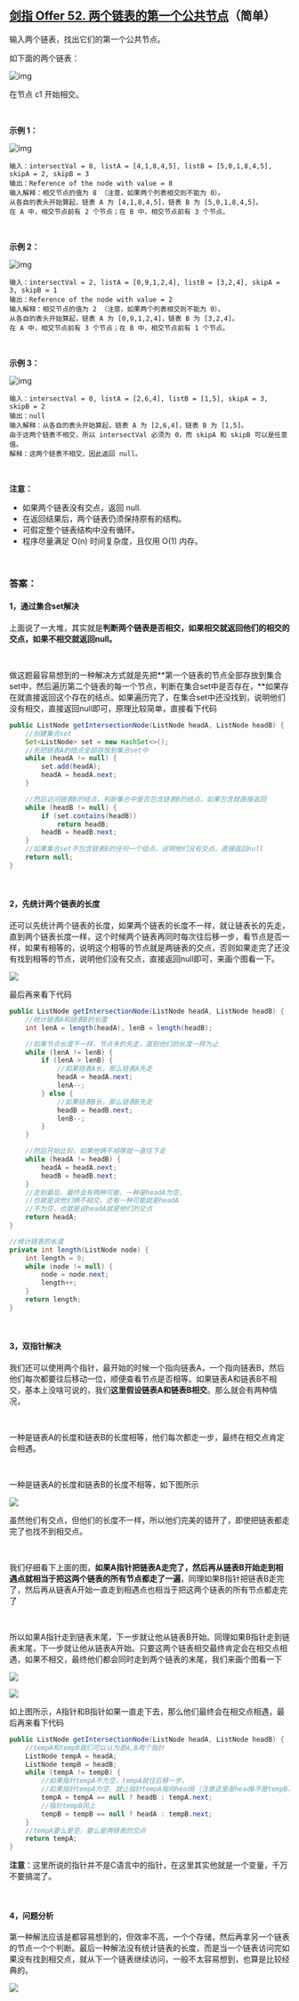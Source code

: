 ## [剑指 Offer 52. 两个链表的第一个公共节点](https://leetcode-cn.com/problems/liang-ge-lian-biao-de-di-yi-ge-gong-gong-jie-dian-lcof/)（简单）

输入两个链表，找出它们的第一个公共节点。

如下面的两个链表：

![img](https://assets.leetcode-cn.com/aliyun-lc-upload/uploads/2018/12/14/160_statement.png)

在节点 c1 开始相交。

<br>

**示例 1：**

![img](https://assets.leetcode-cn.com/aliyun-lc-upload/uploads/2018/12/14/160_example_1.png)

```
输入：intersectVal = 8, listA = [4,1,8,4,5], listB = [5,0,1,8,4,5], skipA = 2, skipB = 3
输出：Reference of the node with value = 8
输入解释：相交节点的值为 8 （注意，如果两个列表相交则不能为 0）。
从各自的表头开始算起，链表 A 为 [4,1,8,4,5]，链表 B 为 [5,0,1,8,4,5]。
在 A 中，相交节点前有 2 个节点；在 B 中，相交节点前有 3 个节点。
```

<br>

**示例 2：**

![img](https://assets.leetcode-cn.com/aliyun-lc-upload/uploads/2018/12/14/160_example_2.png)

```
输入：intersectVal = 2, listA = [0,9,1,2,4], listB = [3,2,4], skipA = 3, skipB = 1
输出：Reference of the node with value = 2
输入解释：相交节点的值为 2 （注意，如果两个列表相交则不能为 0）。
从各自的表头开始算起，链表 A 为 [0,9,1,2,4]，链表 B 为 [3,2,4]。
在 A 中，相交节点前有 3 个节点；在 B 中，相交节点前有 1 个节点。
```

<br>

**示例 3：**

![img](https://assets.leetcode-cn.com/aliyun-lc-upload/uploads/2018/12/14/160_example_3.png)

```
输入：intersectVal = 0, listA = [2,6,4], listB = [1,5], skipA = 3, skipB = 2
输出：null
输入解释：从各自的表头开始算起，链表 A 为 [2,6,4]，链表 B 为 [1,5]。
由于这两个链表不相交，所以 intersectVal 必须为 0，而 skipA 和 skipB 可以是任意值。
解释：这两个链表不相交，因此返回 null。
```

<br>

**注意：**

- 如果两个链表没有交点，返回 null.
- 在返回结果后，两个链表仍须保持原有的结构。
- 可假定整个链表结构中没有循环。
- 程序尽量满足 O(n) 时间复杂度，且仅用 O(1) 内存。

<br>

### 答案：

#### 1，通过集合set解决

上面说了一大堆，其实就是**判断两个链表是否相交，如果相交就返回他们的相交的交点，如果不相交就返回null。**

<br>

做这题最容易想到的一种解决方式就是先把**第一个链表的节点全部存放到集合set中，然后遍历第二个链表的每一个节点，判断在集合set中是否存在，**如果存在就直接返回这个存在的结点。如果遍历完了，在集合set中还没找到，说明他们没有相交，直接返回null即可，原理比较简单，直接看下代码

```java
public ListNode getIntersectionNode(ListNode headA, ListNode headB) {
    //创建集合set
    Set<ListNode> set = new HashSet<>();
    //先把链表A的结点全部存放到集合set中
    while (headA != null) {
        set.add(headA);
        headA = headA.next;
    }

    //然后访问链表B的结点，判断集合中是否包含链表B的结点，如果包含就直接返回
    while (headB != null) {
        if (set.contains(headB))
            return headB;
        headB = headB.next;
    }
    //如果集合set不包含链表B的任何一个结点，说明他们没有交点，直接返回null
    return null;
}
```

<br>

#### 2，先统计两个链表的长度

还可以先统计两个链表的长度，如果两个链表的长度不一样，就让链表长的先走，直到两个链表长度一样，这个时候两个链表再同时每次往后移一步，看节点是否一样，如果有相等的，说明这个相等的节点就是两链表的交点，否则如果走完了还没有找到相等的节点，说明他们没有交点，直接返回null即可，来画个图看一下。

![](https://raw.githubusercontent.com/sdwwld/algorithms/master/img/offer/0052/640.png)

最后再来看下代码

```java
public ListNode getIntersectionNode(ListNode headA, ListNode headB) {
    //统计链表A和链表B的长度
    int lenA = length(headA), lenB = length(headB);

    //如果节点长度不一样，节点多的先走，直到他们的长度一样为止
    while (lenA != lenB) {
        if (lenA > lenB) {
            //如果链表A长，那么链表A先走
            headA = headA.next;
            lenA--;
        } else {
            //如果链表B长，那么链表B先走
            headB = headB.next;
            lenB--;
        }
    }

    //然后开始比较，如果他俩不相等就一直往下走
    while (headA != headB) {
        headA = headA.next;
        headB = headB.next;
    }
    //走到最后，最终会有两种可能，一种是headA为空，
    //也就是说他们俩不相交。还有一种可能就是headA
    //不为空，也就是说headA就是他们的交点
    return headA;
}

//统计链表的长度
private int length(ListNode node) {
    int length = 0;
    while (node != null) {
        node = node.next;
        length++;
    }
    return length;
}
```

<br>

#### 3，双指针解决

我们还可以使用两个指针，最开始的时候一个指向链表A，一个指向链表B，然后他们每次都要往后移动一位，顺便查看节点是否相等。如果链表A和链表B不相交，基本上没啥可说的，我们**这里假设链表A和链表B相交**。那么就会有两种情况，

<br>

一种是链表A的长度和链表B的长度相等，他们每次都走一步，最终在相交点肯定会相遇。

<br>

一种是链表A的长度和链表B的长度不相等，如下图所示

![](https://raw.githubusercontent.com/sdwwld/algorithms/master/img/offer/0052/641.png)

虽然他们有交点，但他们的长度不一样，所以他们完美的错开了，即使把链表都走完了也找不到相交点。

<br>

我们仔细看下上面的图，**如果A指针把链表A走完了，然后再从链表B开始走到相遇点就相当于把这两个链表的所有节点都走了一遍**，同理如果B指针把链表B走完了，然后再从链表A开始一直走到相遇点也相当于把这两个链表的所有节点都走完了

<br>

所以如果A指针走到链表末尾，下一步就让他从链表B开始。同理如果B指针走到链表末尾，下一步就让他从链表A开始。只要这两个链表相交最终肯定会在相交点相遇，如果不相交，最终他们都会同时走到两个链表的末尾，我们来画个图看一下

![](https://raw.githubusercontent.com/sdwwld/algorithms/master/img/offer/0052/642.png)

![](https://raw.githubusercontent.com/sdwwld/algorithms/master/img/offer/0052/643.png)

如上图所示，A指针和B指针如果一直走下去，那么他们最终会在相交点相遇，最后再来看下代码

```java
public ListNode getIntersectionNode(ListNode headA, ListNode headB) {
    //tempA和tempB我们可以认为是A,B两个指针
    ListNode tempA = headA;
    ListNode tempB = headB;
    while (tempA != tempB) {
        //如果指针tempA不为空，tempA就往后移一步。
        //如果指针tempA为空，就让指针tempA指向headB（注意这里是headB不是tempB）
        tempA = tempA == null ? headB : tempA.next;
        //指针tempB同上
        tempB = tempB == null ? headA : tempB.next;
    }
    //tempA要么是空，要么是两链表的交点
    return tempA;
}
```

**注意**：这里所说的指针并不是C语言中的指针，在这里其实他就是一个变量，千万不要搞混了。

<br>

#### 4，问题分析

第一种解法应该是都容易想到的，但效率不高，一个个存储，然后再拿另一个链表的节点一个个判断。最后一种解法没有统计链表的长度，而是当一个链表访问完如果没有找到相交点，就从下一个链表继续访问，一般不太容易想到，也算是比较经典的。



![](https://img-blog.csdnimg.cn/20200807155236311.png)

#### 